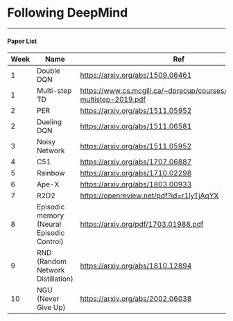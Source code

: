 # Following DeepMind

- - -

#### Paper List

|Week|Name|Ref|
|---|---|---|
|1|Double DQN|https://arxiv.org/abs/1509.06461|
|1|Multi-step TD|https://www.cs.mcgill.ca/~dprecup/courses/RL/Lectures/8-multistep-2019.pdf|
|2|PER|https://arxiv.org/abs/1511.05952|
|2|Dueling DQN|https://arxiv.org/abs/1511.06581|
|3|Noisy Network|https://arxiv.org/abs/1511.05952|
|4|C51|https://arxiv.org/abs/1707.06887|
|5|Rainbow|https://arxiv.org/abs/1710.02298|
|6|Ape-X|https://arxiv.org/abs/1803.00933|
|7|R2D2|https://openreview.net/pdf?id=r1lyTjAqYX|
|8|Episodic memory (Neural Episodic Control)|https://arxiv.org/pdf/1703.01988.pdf|
|9|RND (Random Network Distillation)|https://arxiv.org/abs/1810.12894|
|10|NGU (Never Give Up)|https://arxiv.org/abs/2002.06038|
